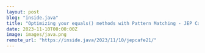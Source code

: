 ```yaml
---
layout: post
blog: "inside.java"
title: "Optimizing your equals() methods with Pattern Matching - JEP Cafe #21"
date: 2023-11-10T00:00:00Z
image: images/java.png
remote_url: "https://inside.java/2023/11/10/jepcafe21/"
---
```

